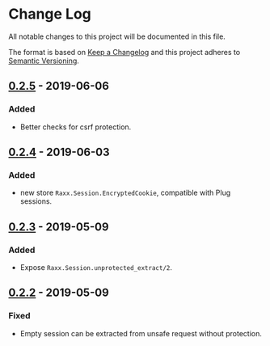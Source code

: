 # Change Log
All notable changes to this project will be documented in this file.

The format is based on [Keep a Changelog](http://keepachangelog.com/)
and this project adheres to [Semantic Versioning](http://semver.org/).

## [0.2.5](#) - 2019-06-06

### Added

- Better checks for csrf protection.

## [0.2.4](#) - 2019-06-03

### Added

- new store `Raxx.Session.EncryptedCookie`, compatible with Plug sessions.

## [0.2.3](#) - 2019-05-09

### Added

- Expose `Raxx.Session.unprotected_extract/2`.

## [0.2.2](#) - 2019-05-09

### Fixed

- Empty session can be extracted from unsafe request without protection.
